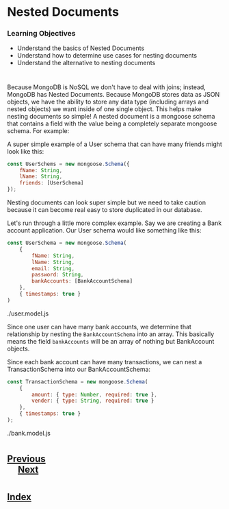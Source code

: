 # Nested Documents
### __Learning Objectives__
*   Understand the basics of Nested Documents
*   Understand how to determine use cases for nesting documents
*   Understand the alternative to nesting documents
#
Because MongoDB is NoSQL we don't have to deal with joins; instead, MongoDB has Nested Documents. Because MongoDB stores data as JSON objects, we have the ability to store any data type (including arrays and nested objects) we want inside of one single object. This helps make nesting documents so simple! A nested document is a mongoose schema that contains a field with the value being a completely separate mongoose schema. For example:

A super simple example of a User schema that can have many friends might look like this:

```js
const UserSchems = new mongoose.Schema({
    fName: String,
    lName: String,
    friends: [UserSchema]
});
```

Nesting documents can look super simple but we need to take caution because it can become real easy to store duplicated in our database.

Let's run through a little more complex example. Say we are creating a Bank account application. Our User schema would like something like this:

```js
const UserSchema = new mongoose.Schema(
    {
        fName: String,
        lName: String,
        email: String,
        password: String,
        bankAccounts: [BankAccountSchema]
    },
    { timestamps: true }
)
```
./user.model.js


Since one user can have many bank accounts, we determine that relationship by nesting the `BankAccountSchema` into an array. This basically means the field `bankAccounts` will be an array of nothing but BankAccount objects.

Since each bank account can have many transactions, we can nest a TransactionSchema into our BankAccountSchema:
```js
const TransactionSchema = new mongoose.Schema(
    {
        amount: { type: Number, required: true },
        vender: { type: String, required: true }
    },
    { timestamps: true }
);
```
./bank.model.js

#
## [Previous](./009_Validations.md)<span>&nbsp;&nbsp;&nbsp;&nbsp;&nbsp;&nbsp;&nbsp;&nbsp;&nbsp;&nbsp;&nbsp;&nbsp;&nbsp;&nbsp;&nbsp;&nbsp;&nbsp;&nbsp;&nbsp;&nbsp;&nbsp;&nbsp;&nbsp;&nbsp;&nbsp;&nbsp;&nbsp;&nbsp;&nbsp;&nbsp;&nbsp;&nbsp;&nbsp;&nbsp;&nbsp;&nbsp;&nbsp;&nbsp;&nbsp;&nbsp;&nbsp;&nbsp;&nbsp;&nbsp;&nbsp;&nbsp;&nbsp;&nbsp;&nbsp;&nbsp;&nbsp;&nbsp;&nbsp;&nbsp;&nbsp;&nbsp;&nbsp;&nbsp;&nbsp;&nbsp;&nbsp;&nbsp;&nbsp;&nbsp;&nbsp;&nbsp;&nbsp;&nbsp;&nbsp;&nbsp;&nbsp;&nbsp;&nbsp;&nbsp;&nbsp;&nbsp;&nbsp;&nbsp;&nbsp;&nbsp;&nbsp;&nbsp;&nbsp;&nbsp;&nbsp;&nbsp;&nbsp;</span> [Next]()
#
##  [Index](../../Index.md)